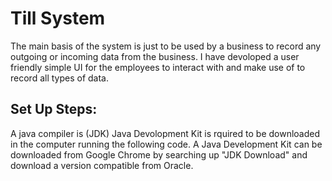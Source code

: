 # Till System
The main basis of the system is just to be used by a business to record any outgoing or incoming data from the business. I have devoloped a user friendly simple UI for the employees to interact with and make use of to record all types of data.

## Set Up Steps:
A java compiler is (JDK) Java Devolopment Kit is rquired to be downloaded in the computer running the following code. A Java Development Kit can be downloaded from Google Chrome by searching up "JDK Download" and download a version compatible from Oracle.
